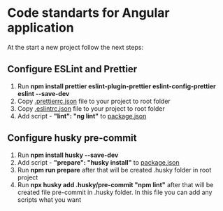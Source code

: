 # Code standarts for Angular application

At the start a new project follow the next steps:

## Configure ESLint and Prettier

1. Run **npm install prettier eslint-plugin-prettier eslint-config-prettier eslint --save-dev**
2. Copy [.prettierrc.json](.prettierrc.json) file to your project to root folder
3. Copy [.eslintrc.json](.eslintrc.json) file to your project to root folder
4. Add script - **"lint": "ng lint"** to [package.json](package.json)

## Configure husky pre-commit

1. Run **npm install husky --save-dev**
2. Add script - **"prepare": "husky install"** to [package.json](package.json)
3. Run **npm run prepare** after that will be created .husky folder in root project
4. Run **npx husky add .husky/pre-commit "npm lint"** after that will be created file pre-commit in .husky folder.
In this file you can add any scripts what you want